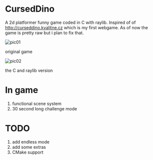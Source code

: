 # CursedDino
A 2d platformer funny game coded in C with raylib.
Inspired of of http://curseddino.kvalitne.cz which is my first webgame.
As of now the game is pretty raw but i plan to fix that.

![pic01](https://github.com/user-attachments/assets/e50eb76e-ea0d-49db-9125-09c6a4591d61)

original game

![pic02](https://github.com/user-attachments/assets/7e14f38a-d93f-4854-b8cb-9b79bb9b9115)

the C and raylib version

# In game
1. functional scene system
2. 30 second long challenge mode

# TODO
1. add endless mode
2. add some extras
3. CMake support
